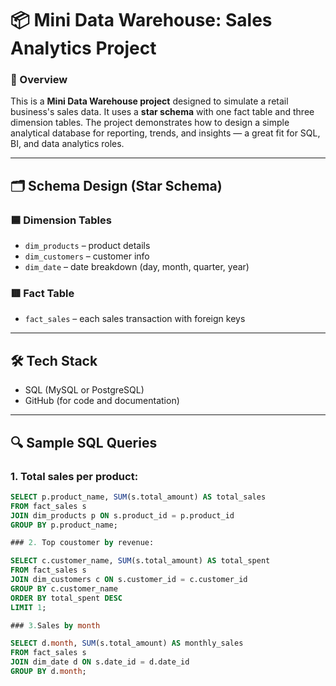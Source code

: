 # 📦 Mini Data Warehouse: Sales Analytics Project

### 👋 Overview
This is a **Mini Data Warehouse project** designed to simulate a retail business's sales data. It uses a **star schema** with one fact table and three dimension tables. The project demonstrates how to design a simple analytical database for reporting, trends, and insights — a great fit for SQL, BI, and data analytics roles.

---

## 🗂 Schema Design (Star Schema)

### 🟦 Dimension Tables
- `dim_products` – product details
- `dim_customers` – customer info
- `dim_date` – date breakdown (day, month, quarter, year)

### 🟥 Fact Table
- `fact_sales` – each sales transaction with foreign keys

---

## 🛠 Tech Stack
- SQL (MySQL or PostgreSQL)
- GitHub (for code and documentation)



---

## 🔍 Sample SQL Queries

### 1. Total sales per product:
```sql
SELECT p.product_name, SUM(s.total_amount) AS total_sales
FROM fact_sales s
JOIN dim_products p ON s.product_id = p.product_id
GROUP BY p.product_name;

### 2. Top coustomer by revenue:

SELECT c.customer_name, SUM(s.total_amount) AS total_spent
FROM fact_sales s
JOIN dim_customers c ON s.customer_id = c.customer_id
GROUP BY c.customer_name
ORDER BY total_spent DESC
LIMIT 1;

### 3.Sales by month

SELECT d.month, SUM(s.total_amount) AS monthly_sales
FROM fact_sales s
JOIN dim_date d ON s.date_id = d.date_id
GROUP BY d.month;
